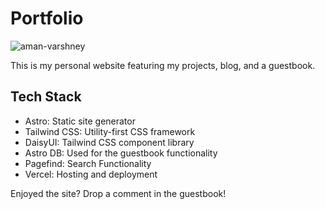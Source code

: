 # Portfolio

![aman-varshney](https://github.com/user-attachments/assets/6aa16e74-bff9-484b-8c65-cf48498f9f35)

This is my personal website featuring my projects, blog, and a guestbook.



## Tech Stack

- Astro: Static site generator
- Tailwind CSS: Utility-first CSS framework
- DaisyUI: Tailwind CSS component library
- Astro DB: Used for the guestbook functionality
- Pagefind: Search Functionality
- Vercel: Hosting and deployment


Enjoyed the site? Drop a comment in the guestbook!

